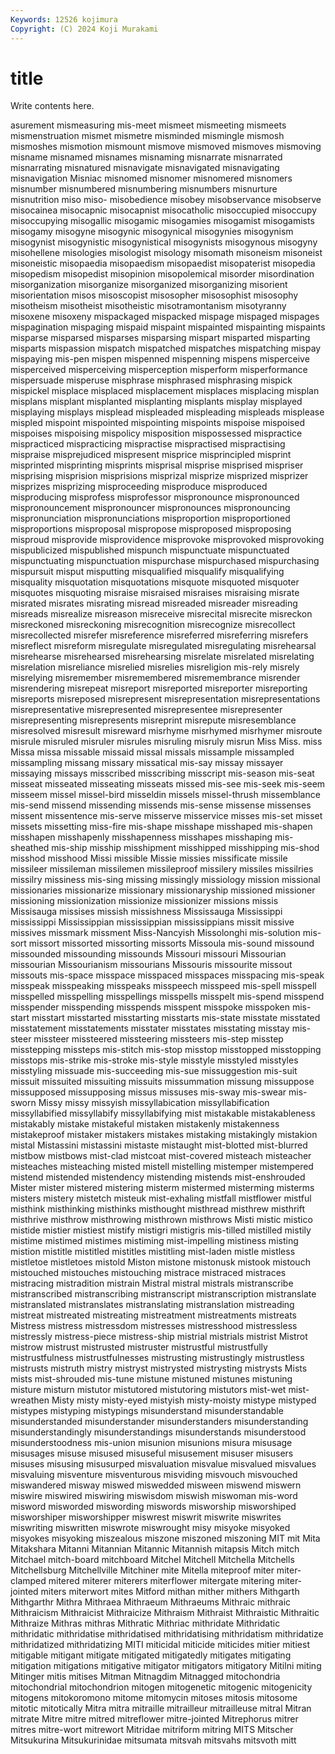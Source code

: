 ```yaml
---
Keywords: 12526 kojimura
Copyright: (C) 2024 Koji Murakami
---
```


# title

Write contents here.



asurement mismeasuring mis-meet mismeet mismeeting mismeets mismenstruation mismet mismetre misminded
mismingle mismosh mismoshes mismotion mismount mismove mismoved mismoves mismoving misname
misnamed misnames misnaming misnarrate misnarrated misnarrating misnatured misnavigate misnavigated misnavigating
misnavigation Misniac misnomed misnomer misnomered misnomers misnumber misnumbered misnumbering misnumbers
misnurture misnutrition miso miso- misobedience misobey misobservance misobserve misocainea misocapnic
misocapnist misocatholic misoccupied misoccupy misoccupying misogallic misogamic misogamies misogamist misogamists
misogamy misogyne misogynic misogynical misogynies misogynism misogynist misogynistic misogynistical misogynists
misogynous misogyny misohellene misologies misologist misology misomath misoneism misoneist misoneistic
misopaedia misopaedism misopaedist misopaterist misopedia misopedism misopedist misopinion misopolemical misorder
misordination misorganization misorganize misorganized misorganizing misorient misorientation misos misoscopist misosopher
misosophist misosophy misotheism misotheist misotheistic misotramontanism misotyranny misoxene misoxeny mispackaged
mispacked mispage mispaged mispages mispagination mispaging mispaid mispaint mispainted mispainting
mispaints misparse misparsed misparses misparsing mispart misparted misparting misparts mispassion
mispatch mispatched mispatches mispatching mispay mispaying mis-pen mispen mispenned mispenning
mispens misperceive misperceived misperceiving misperception misperform misperformance mispersuade misperuse misphrase
misphrased misphrasing mispick mispickel misplace misplaced misplacement misplaces misplacing misplan
misplans misplant misplanted misplanting misplants misplay misplayed misplaying misplays misplead
mispleaded mispleading mispleads misplease mispled mispoint mispointed mispointing mispoints mispoise
mispoised mispoises mispoising mispolicy misposition mispossessed mispractice mispracticed mispracticing mispractise
mispractised mispractising mispraise misprejudiced mispresent misprice misprincipled misprint misprinted misprinting
misprints misprisal misprise misprised mispriser misprising misprision misprisions misprizal misprize
misprized misprizer misprizes misprizing misproceeding misproduce misproduced misproducing misprofess misprofessor
mispronounce mispronounced mispronouncement mispronouncer mispronounces mispronouncing mispronunciation mispronunciations misproportion misproportioned
misproportions misproposal mispropose misproposed misproposing misproud misprovide misprovidence misprovoke misprovoked
misprovoking mispublicized mispublished mispunch mispunctuate mispunctuated mispunctuating mispunctuation mispurchase mispurchased
mispurchasing mispursuit misput misputting misqualified misqualify misqualifying misquality misquotation misquotations
misquote misquoted misquoter misquotes misquoting misraise misraised misraises misraising misrate
misrated misrates misrating misread misreaded misreader misreading misreads misrealize misreason
misreceive misrecital misrecite misreckon misreckoned misreckoning misrecognition misrecognize misrecollect misrecollected
misrefer misreference misreferred misreferring misrefers misreflect misreform misregulate misregulated misregulating
misrehearsal misrehearse misrehearsed misrehearsing misrelate misrelated misrelating misrelation misreliance misrelied
misrelies misreligion mis-rely misrely misrelying misremember misremembered misremembrance misrender misrendering
misrepeat misreport misreported misreporter misreporting misreports misreposed misrepresent misrepresentation misrepresentations
misrepresentative misrepresented misrepresentee misrepresenter misrepresenting misrepresents misreprint misrepute misresemblance misresolved
misresult misreward misrhyme misrhymed misrhymer misroute misrule misruled misruler misrules
misruling misruly misrun Miss Miss. miss Missa missa missable missaid
missal missals missample missampled missampling missang missary missatical mis-say missay
missayer missaying missays misscribed misscribing misscript mis-season mis-seat misseat misseated
misseating misseats missed mis-see mis-seek mis-seem misseem missel missel-bird misseldin
missels missel-thrush missemblance mis-send missend missending missends mis-sense missense missenses
missent missentence mis-serve misserve misservice misses mis-set misset missets missetting
miss-fire mis-shape misshape misshaped mis-shapen misshapen misshapenly misshapenness misshapes misshaping
mis-sheathed mis-ship misship misshipment misshipped misshipping mis-shod misshod misshood Missi
missible Missie missies missificate missile missileer missileman missilemen missileproof missilery
missiles missilries missilry missiness mis-sing missing missingly missiology mission missional
missionaries missionarize missionary missionaryship missioned missioner missioning missionization missionize missionizer
missions missis Missisauga missises missish missishness Mississauga Mississippi mississippi Mississippian
mississippian mississippians missit missive missives missmark missment Miss-Nancyish Missolonghi mis-solution
mis-sort missort missorted missorting missorts Missoula mis-sound missound missounded missounding
missounds Missouri missouri Missourian missourian Missourianism missourians Missouris missourite missout
missouts mis-space misspace misspaced misspaces misspacing mis-speak misspeak misspeaking misspeaks
misspeech misspeed mis-spell misspell misspelled misspelling misspellings misspells misspelt mis-spend
misspend misspender misspending misspends misspent misspoke misspoken mis-start misstart misstarted
misstarting misstarts mis-state misstate misstated misstatement misstatements misstater misstates misstating
misstay mis-steer missteer missteered missteering missteers mis-step misstep misstepping missteps
mis-stitch mis-stop misstop misstopped misstopping misstops mis-strike mis-stroke mis-style misstyle
misstyled misstyles misstyling missuade mis-succeeding mis-sue missuggestion mis-suit missuit missuited
missuiting missuits missummation missung missuppose missupposed missupposing missus missuses mis-sway
mis-swear mis-sworn Missy missy missyish missyllabication missyllabification missyllabified missyllabify missyllabifying
mist mistakable mistakableness mistakably mistake mistakeful mistaken mistakenly mistakenness mistakeproof
mistaker mistakers mistakes mistaking mistakingly mistakion mistal Mistassini mistassini mistaste
mistaught mist-blotted mist-blurred mistbow mistbows mist-clad mistcoat mist-covered misteach misteacher
misteaches misteaching misted mistell mistelling mistemper mistempered mistend mistended mistendency
mistending mistends mist-enshrouded Mister mister mistered mistering misterm mistermed misterming
misterms misters mistery mistetch misteuk mist-exhaling mistfall mistflower mistful misthink
misthinking misthinks misthought misthread misthrew misthrift misthrive misthrow misthrowing misthrown
misthrows Misti mistic mistico mistide mistier mistiest mistify mistigri mistigris
mis-tilled mistilled mistily mistime mistimed mistimes mistiming mist-impelling mistiness misting
mistion mistitle mistitled mistitles mistitling mist-laden mistle mistless mistletoe mistletoes
mistold Miston mistone mistonusk mistook mistouch mistouched mistouches mistouching mistrace
mistraced mistraces mistracing mistradition mistrain Mistral mistral mistrals mistranscribe mistranscribed
mistranscribing mistranscript mistranscription mistranslate mistranslated mistranslates mistranslating mistranslation mistreading mistreat
mistreated mistreating mistreatment mistreatments mistreats Mistress mistress mistressdom mistresses mistresshood
mistressless mistressly mistress-piece mistress-ship mistrial mistrials mistrist Mistrot mistrow mistrust
mistrusted mistruster mistrustful mistrustfully mistrustfulness mistrustfulnesses mistrusting mistrustingly mistrustless mistrusts
mistruth mistry mistryst mistrysted mistrysting mistrysts Mists mists mist-shrouded mis-tune
mistune mistuned mistunes mistuning misture misturn mistutor mistutored mistutoring mistutors
mist-wet mist-wreathen Misty misty misty-eyed mistyish misty-moisty mistype mistyped mistypes
mistyping mistypings misunderstand misunderstandable misunderstanded misunderstander misunderstanders misunderstanding misunderstandingly misunderstandings
misunderstands misunderstood misunderstoodness mis-union misunion misunions misura misusage misusages misuse
misused misuseful misusement misuser misusers misuses misusing misusurped misvaluation misvalue
misvalued misvalues misvaluing misventure misventurous misviding misvouch misvouched miswandered misway
miswed miswedded misween miswend miswern miswire miswired miswiring miswisdom miswish
miswoman mis-word misword misworded miswording miswords misworship misworshiped misworshiper misworshipper
miswrest miswrit miswrite miswrites miswriting miswritten miswrote miswrought misy misyoke
misyoked misyokes misyoking miszealous miszone miszoned miszoning MIT mit Mita
Mitakshara Mitanni Mitannian Mitannic Mitannish mitapsis Mitch mitch Mitchael mitch-board
mitchboard Mitchel Mitchell Mitchella Mitchells Mitchellsburg Mitchellville Mitchiner mite Mitella
miteproof miter miter-clamped mitered miterer miterers miterflower mitergate mitering miter-jointed
miters miterwort mites Mitford mithan mither mithers Mithgarth Mithgarthr Mithra
Mithraea Mithraeum Mithraeums Mithraic mithraic Mithraicism Mithraicist Mithraicize Mithraism Mithraist
Mithraistic Mithraitic Mithraize Mithras mithras Mithratic Mithriac mithridate Mithridatic mithridatic
mithridatise mithridatised mithridatising mithridatism mithridatize mithridatized mithridatizing MITI miticidal miticide
miticides mitier mitiest mitigable mitigant mitigate mitigated mitigatedly mitigates mitigating
mitigation mitigations mitigative mitigator mitigators mitigatory Mitilni miting Mitinger mitis
mitises Mitman Mitnagdim Mitnagged mitochondria mitochondrial mitochondrion mitogen mitogenetic mitogenic
mitogenicity mitogens mitokoromono mitome mitomycin mitoses mitosis mitosome mitotic mitotically
Mitra mitra mitraille mitrailleur mitrailleuse mitral Mitran mitrate Mitre mitre
mitred mitreflower mitre-jointed Mitrephorus mitrer mitres mitre-wort mitrewort Mitridae mitriform
mitring MITS Mitscher Mitsukurina Mitsukurinidae mitsumata mitsvah mitsvahs mitsvoth mitt
